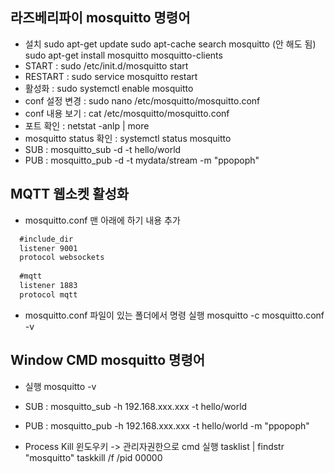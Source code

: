 ## 라즈베리파이 mosquitto 명령어

- 설치
  sudo apt-get update
  sudo apt-cache search mosquitto (안 해도 됨)
  sudo apt-get install mosquitto mosquitto-clients
- START : sudo /etc/init.d/mosquitto start
- RESTART : sudo service mosquitto restart
- 활성화 : sudo systemctl enable mosquitto
- conf 설정 변경 : sudo nano /etc/mosquitto/mosquitto.conf
- conf 내용 보기 : cat /etc/mosquitto/mosquitto.conf
- 포트 확인 : netstat -anlp | more
- mosquitto status 확인 : systemctl status mosquitto
- SUB : mosquitto_sub -d -t hello/world
- PUB : mosquitto_pub -d -t mydata/stream -m "ppopoph"





## MQTT 웹소켓 활성화

- mosquitto.conf 맨 아래에 하기 내용 추가

```tex
  #include_dir
  listener 9001
  protocol websockets
  
  #mqtt
  listener 1883
  protocol mqtt
```

- mosquitto.conf 파일이 있는 폴더에서 명령 실행
  mosquitto -c mosquitto.conf -v





## Window CMD mosquitto 명령어

- 실행
  mosquitto -v
- SUB : mosquitto_sub -h 192.168.xxx.xxx -t hello/world
- PUB : mosquitto_pub -h 192.168.xxx.xxx -t hello/world -m "ppopoph"

- Process Kill
  윈도우키 -> 관리자권한으로 cmd 실행
  tasklist | findstr "mosquitto"
  taskkill /f /pid 00000
